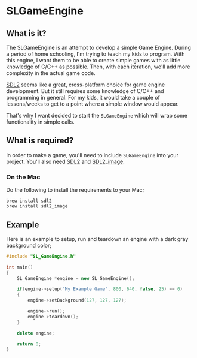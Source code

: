 # SLGameEngine

## What is it?

The SLGameEngine is an attempt to develop a simple Game Engine. During a period of home schooling, I'm trying to teach my kids to program. With this engine, I want them to be able to create simple games with as little knowledge of C/C++ as possible. Then, with each iteration, we'll add more complexity in the actual game code.

[SDL2](https://www.libsdl.org/) seems like a great, cross-platform choice for game engine development. But it still requires some knowledge of C/C++ and programming in general. For my kids, it would take a couple of lessons/weeks to get to a point where a simple window would appear.

That's why I want decided to start the `SLGameEngine` which will wrap some functionality in simple calls.

## What is required?

In order to make a game, you'll need to include `SLGameEngine` into your project. You'll also need [SDL2](https://www.libsdl.org/) and [SDL2_image](https://www.libsdl.org/projects/SDL_image/).

### On the Mac

Do the following to install the requirements to your Mac;

```
brew install sdl2
brew install sdl2_image
```

## Example

Here is an example to setup, run and teardown an engine with a dark gray background color;

```cpp
#include "SL_GameEngine.h"

int main()
{
	SL_GameEngine *engine = new SL_GameEngine();

	if(engine->setup("My Example Game", 800, 640, false, 25) == 0)
	{
		engine->setBackground(127, 127, 127);

		engine->run();
		engine->teardown();
	}

	delete engine;

	return 0;
}
```
